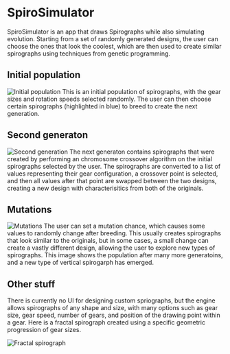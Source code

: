 # SpiroSimulator

SpiroSimulator is an app that draws Spirographs while also simulating evolution.  Starting from a set of randomly generated designs, the user can choose the ones that look the coolest, which are then used to create similar spirographs using techniques from genetic programming.

## Initial population
![Initial population](https://i.imgur.com/wRbPjhc.png)
This is an initial population of spirographs, with the gear sizes and rotation speeds selected randomly.  The user can then choose certain spirographs (highlighted in blue) to breed to create the next generation.

## Second generaton
![Second generation](https://i.imgur.com/FM4YIm5.png)
The next generaton contains spirographs that were created by performing an chromosome crossover algorithm on the initial spirographs selected by the user.  The spirographs are converted to a list of values representing their gear configuration, a crossover point is selected, and then all values after that point are swapped between the two designs, creating a new design with characterisitics from both of the originals.

## Mutations
![Mutations](https://i.imgur.com/Cze6eXZ.png)
The user can set a mutation chance, which causes some values to randomly change after breeding.  This usually creates spirographs that look similar to the originals, but in some cases, a small change can create a vastly different design, allowing the user to explore new types of spirographs.  This image shows the population after many more generatoins, and a new type of vertical spirogarph has emerged.

## Other stuff
There is currently no UI for designing custom spriographs, but the engine allows spirographs of any shape and size, with many options such as gear size, gear speed, number of gears, and position of the drawing point within a gear.  Here is a fractal spirograph created using a specific geometric progression of gear sizes.

![Fractal spirograph](https://i.imgur.com/P9Xd1CD.png)

